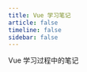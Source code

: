 ```yaml
---
title: Vue 学习笔记
article: false
timeline: false
sidebar: false
---
```

Vue 学习过程中的笔记

<Catalog base='/VueLearningNote/' level='1' />
